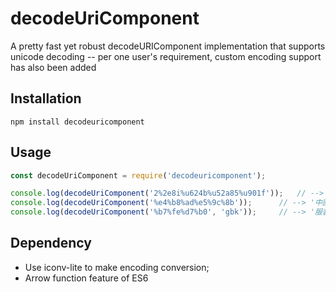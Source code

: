decodeUriComponent
==========

A pretty fast yet robust decodeURIComponent implementation that supports unicode decoding -- per one user's requirement, custom encoding support has also been added
## Installation

```
npm install decodeuricomponent
```

## Usage
```javascript
const decodeUriComponent = require('decodeuricomponent');

console.log(decodeUriComponent('2%2e8i%u624b%u52a85%u901f'));	// --> '2.8i手动5速'
console.log(decodeUriComponent('%e4%b8%ad%e5%9c%8b'));		// --> '中國'
console.log(decodeUriComponent('%b7%fe%d7%b0', 'gbk'));		// --> '服装'
```


Dependency
---------------
* Use iconv-lite to make encoding conversion;
* Arrow function feature of ES6
